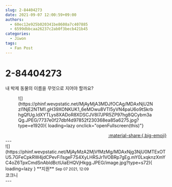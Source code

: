 ```yaml
---
slug: 2-84404273
date: 2021-09-07 12:00:59+09:00
authors:
  - 60ec12e925b020341be8608a7c407885
  - 6599dbbcaa26237c2ab0f3becb421b45
categories:
  - Jiwon
tags:
  - Fan Post
---
```


# 2-84404273

<div class="post-container" markdown="1">
<div class="content-container md-sidebar__scrollwrap" markdown="1">

내 박제 동물의 이름을 무엇으로 지어야 할까요?<br>
<figure markdown="1">
![](https://phinf.wevpstatic.net/MjAyMjA3MDJfOCAg/MDAxNjU2NzI1NjE2NTM1.gH39XONKUK1_6eMOwu8VTI5yVN4paU6o9tSkrbhgQfUg.ldXYTLys8XADoR8XDSCJV8I7JPR5ZP97hg8QCybm3aQg.JPEG/7737e0f27dbf4d97852f230368ea85a6275.jpg?type=e1920){ loading=lazy onclick="openFullscreen(this)"}
</figure>


</div>
</div>

<div style="text-align: right;" markdown="1">
<a href="https://weverse.io/fromis9/fanpost/2-84404273" style="text-align: right;">:material-share:{.big-emoji}</a>
</div>
---

<div class="comments-container md-sidebar__scrollwrap" markdown="1">
<div class="comment" markdown="1">
<div class='id-container' markdown="1">
![](https://phinf.wevpstatic.net/MjAyMzA2MjVfMzMg/MDAxNjg3NjU0MTExOTU5.7GFeCpkRW4jdCPevFi1sgeF7S4XyLHRSJr1VOBRp7gEg.mY0LxqknzXmYC4oZ6TpxCmdSnAbldBctUiaEHQVjHkgg.JPEG/image.jpg?type=s72){ loading=lazy }
**<span class="artist">지원</span>** <small>Sep 07 2021, 12:09</small><br>
</div>
<div class='comment-body' markdown="1">
코크니
</div>
</div>
</div>
---
